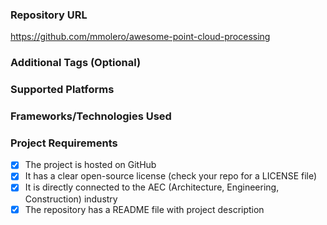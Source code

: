 ### Repository URL

https://github.com/mmolero/awesome-point-cloud-processing

### Additional Tags (Optional)

### Supported Platforms

### Frameworks/Technologies Used

### Project Requirements

- [x] The project is hosted on GitHub
- [x] It has a clear open-source license (check your repo for a LICENSE file)
- [x] It is directly connected to the AEC (Architecture, Engineering, Construction) industry
- [x] The repository has a README file with project description

